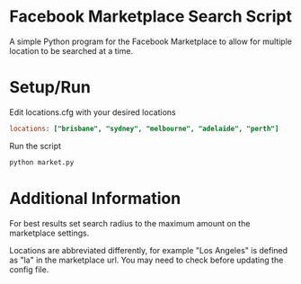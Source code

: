 # Facebook Marketplace Search Script

A simple Python program for the Facebook Marketplace to allow for multiple location to be searched at a time.

# Setup/Run

Edit locations.cfg with your desired locations
```cfg
locations: ["brisbane", "sydney", "melbourne", "adelaide", "perth"]
```
Run the script
```bash
python market.py
```
# Additional Information

For best results set search radius to the maximum amount on the marketplace settings.

Locations are abbreviated differently, for example "Los Angeles" is defined as "la" in the marketplace url. You may need to check before updating the config file.
